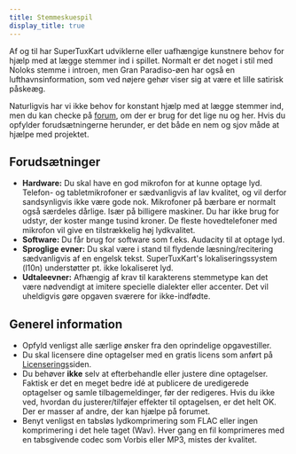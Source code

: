```yaml
---
title: Stemmeskuespil
display_title: true
---
```

Af og til har SuperTuxKart udviklerne eller uafhængige kunstnere behov for hjælp med at lægge stemmer ind i spillet. Normalt er det noget i stil med Noloks stemme i introen, men Gran Paradiso-øen har også en lufthavnsinformation, som ved nøjere gehør viser sig at være et lille satirisk påskeæg.

Naturligvis har vi ikke behov for konstant hjælp med at lægge stemmer ind, men du kan checke på [forum](https://forum.freegamedev.net/viewforum.php?f=16), om der er brug for det lige nu og her. Hvis du opfylder forudsætningerne herunder, er det både en nem og sjov måde at hjælpe med projektet.

## Forudsætninger

* **Hardware:** Du skal have en god mikrofon for at kunne optage lyd. Telefon- og tabletmikrofoner er sædvanligvis af lav kvalitet, og vil derfor sandsynligvis ikke være gode nok. Mikrofoner på bærbare er normalt også særdeles dårlige. Især på billigere maskiner. Du har ikke brug for udstyr, der koster mange tusind kroner. De fleste hovedtelefoner med mikrofon vil give en tilstrækkelig høj lydkvalitet.
* **Software:** Du får brug for software som f.eks. Audacity til at optage lyd.
* **Sproglige evner:** Du skal være i stand til flydende læsning/recitering sædvanligvis af en engelsk tekst. SuperTuxKart's lokaliseringssystem (l10n) understøtter pt. ikke lokaliseret lyd.
* **Udtaleevner:** Afhængig af krav til karakterens stemmetype kan det være nødvendigt at imitere specielle dialekter eller accenter. Det vil uheldigvis gøre opgaven sværere for ikke-indfødte.

## Generel information

* Opfyld venligst alle særlige ønsker fra den oprindelige opgavestiller.
* Du skal licensere dine optagelser med en gratis licens som anført på [Licenserings](Licensing)siden.
* Du behøver **ikke** selv at efterbehandle eller justere dine optagelser. Faktisk er det en meget bedre idé at publicere de uredigerede optagelser og samle tilbagemeldinger, før der redigeres. Hvis du ikke ved, hvordan du justerer/tilføjer effekter til optagelsen, er det helt OK. Der er masser af andre, der kan hjælpe på forumet.
* Benyt venligst en tabsløs lydkomprimering som FLAC eller ingen komprimering i det hele taget (Wav). Hver gang en fil komprimeres med en tabsgivende codec som Vorbis eller MP3, mistes der kvalitet.
